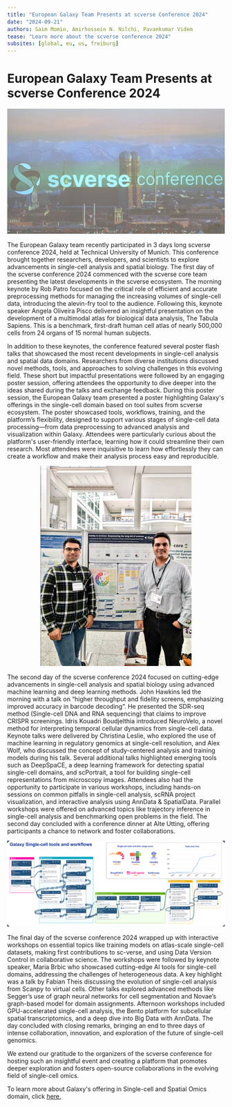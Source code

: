 ```yaml
---
title: "European Galaxy Team Presents at scverse Conference 2024"
date: "2024-09-21"
authors: Saim Momin, Amirhossein N. Nilchi, Pavankumar Videm
tease: "Learn more about the scverse conference 2024"
subsites: [global, eu, us, freiburg]
---
```


# **European Galaxy Team Presents at scverse Conference 2024**

<p align="center">
  <img src="./scverse2.png" alt="scverse conference logo" width="600"/>
</p>

The European Galaxy team recently participated in 3 days long scverse conference 2024, held at Technical University of Munich. This conference brought together researchers, developers, and scientists to explore advancements in single-cell analysis and spatial biology. The first day of the scverse conference 2024 commenced with the scverse core team presenting the latest developments in the scverse ecosystem. The morning keynote by Rob Patro focused on the critical role of efficient and accurate preprocessing methods for managing the increasing volumes of single-cell data, introducing the alevin-fry tool to the audience. Following this, keynote speaker Angela Oliveira Pisco delivered an insightful presentation on the development of a multimodal atlas for biological data analysis, The Tabula Sapiens. This is a benchmark, first-draft human cell atlas of nearly 500,000 cells from 24 organs of 15 normal human subjects.

In addition to these keynotes, the conference featured several poster flash talks that showcased the most recent developments in single-cell analysis and spatial data domains. Researchers from diverse institutions discussed novel methods, tools, and approaches to solving challenges in this evolving field. These short but impactful presentations were followed by an engaging poster session, offering attendees the opportunity to dive deeper into the ideas shared during the talks and exchange feedback. During this poster session, the European Galaxy team presented a poster highlighting Galaxy's offerings in the single-cell domain based on tool suites from scverse ecosystem. The poster showcased tools, workflows, training, and the platform’s flexibility, designed to support various stages of single-cell data processing—from data preprocessing to advanced analysis and visualization within Galaxy. Attendees were particularly curious about the platform's user-friendly interface, learning how it could streamline their own research. Most attendees were inquisitive to learn how effortlessly they can create a workflow and make their analysis process easy and reproducible. 

<p align="center">
  <img src="./poster.png" alt="Saim and Amirhossein from the European Galaxy Team presenting poster at scverse conference" width="350"/>
</p>


The second day of the scverse conference 2024 focused on cutting-edge advancements in single-cell analysis and spatial biology using advanced machine learning and deep learning methods. John Hawkins led the morning with a talk on “higher throughput and fidelity screens, emphasizing improved accuracy in barcode decoding”. He presented the SDR-seq method (Single-cell DNA and RNA sequencing) that claims to improve CRISPR screenings. Idris Kouadri Boudjelthia introduced NeuroVelo, a novel method for interpreting temporal cellular dynamics from single-cell data. Keynote talks were delivered by Christina Leslie, who explored the use of machine learning in regulatory genomics at single-cell resolution, and Alex Wolf, who discussed the concept of study-centered analysis and training models during his talk. Several additional talks highlighted emerging tools such as DeepSpaCE, a deep learning framework for detecting spatial single-cell domains, and scPortrait, a tool for building single-cell representations from microscopy images. Attendees also had the opportunity to participate in various workshops, including hands-on sessions on common pitfalls in single-cell analysis, scRNA project visualization, and interactive analysis using AnnData & SpatialData. Parallel workshops were offered on advanced topics like trajectory inference in single-cell analysis and benchmarking open problems in the field. The second day concluded with a conference dinner at Alte Utting, offering participants a chance to network and foster collaborations.

<p align="center">
  <img src="./workflow.png" alt="Single cell tools and workflows in Galaxy" width="900"/>
</p>

The final day of the scverse conference 2024 wrapped up with interactive workshops on essential topics like training models on atlas-scale single-cell datasets, making first contributions to sc-verse, and using Data Version Control in collaborative science. The workshops were followed by keynote speaker, Maria Brbic who showcased cutting-edge AI tools for single-cell domains, addressing the challenges of heterogeneous data. A key highlight was a talk by Fabian Theis discussing the evolution of single-cell analysis from Scanpy to virtual cells. Other talks explored advanced methods like Segger’s use of graph neural networks for cell segmentation and Novae’s graph-based model for domain assignments. Afternoon workshops included GPU-accelerated single-cell analysis, the Bento platform for subcellular spatial transcriptomics, and a deep dive into Big Data with AnnData. The day concluded with closing remarks, bringing an end to three days of intense collaboration, innovation, and exploration of the future of single-cell genomics.

We extend our gratitude to the organizers of the scverse conference for hosting such an insightful event and creating a platform that promotes deeper exploration and fosters open-source collaborations in the evolving field of single-cell omics. 


To learn more about Galaxy's offering in Single-cell and Spatial Omics domain, click [here.](https://singlecell.usegalaxy.eu/)
